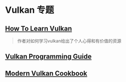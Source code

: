 # Vulkan 专题

## [How To Learn Vulkan](htlv.md)

> 作者对如何学习vulkan给出了个人心得和有价值的资源

## [Vulkan Programming Guide](vpg/vpg.md)

## [Modern Vulkan Cookbook](modern_vulkan_cookbook/mvc.md)